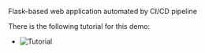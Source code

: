 Flask-based web application automated by CI/CD pipeline


There is the following tutorial for this demo:

   * ![Tutorial](https://www.youtube.com/watch?v=G1u4WBdlWgU)

